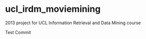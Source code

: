 ucl_irdm_moviemining
====================

2013 project for UCL Information Retrieval and Data Mining course

Test Commit
